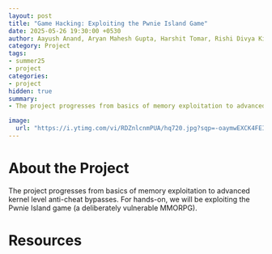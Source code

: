 ```yaml
---
layout: post
title: "Game Hacking: Exploiting the Pwnie Island Game"
date: 2025-05-26 19:30:00 +0530
author: Aayush Anand, Aryan Mahesh Gupta, Harshit Tomar, Rishi Divya Kirti
category: Project
tags:
- summer25
- project
categories:
- project
hidden: true
summary:
- The project progresses from basics of memory exploitation to advanced kernel level anti-cheat bypasses. We will be exploiting the Pwnie Island game (a deliberately vulnerable MMORPG).

image:
  url: "https://i.ytimg.com/vi/RDZnlcnmPUA/hq720.jpg?sqp=-oaymwEXCK4FEIIDSFryq4qpAwkIARUAAIhCGAE=&rs=AOn4CLANoeYWna49fV7Gv7zC9lWWtyzUug"
---
```



# About the Project
The project progresses from basics of memory exploitation to advanced kernel level anti-cheat bypasses. For hands-on, we will be exploiting the Pwnie Island game (a deliberately vulnerable MMORPG).

# Resources
